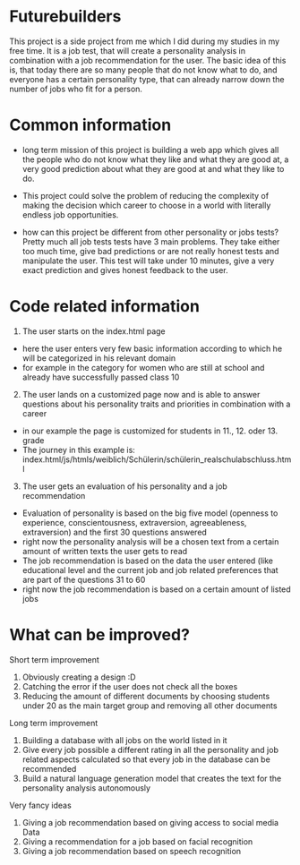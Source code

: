 # Futurebuilders
This project is a side project from me which I did during my studies in my free time. 
It is a job test, that will create a personality analysis in combination with a job recommendation for the user. 
The basic idea of this is, that today there are so many people that do not know what to do, and everyone has a certain personality type,
that can already narrow down the number of jobs who fit for a person. 

# Common information

- long term mission of this project is
building a web app which gives all the people who do not know what they like and what they are good at,
a very good prediction about what they are good at and what they like to do. 

- This project could solve the problem of 
reducing the complexity of making the decision which career to choose in a world with literally endless job opportunities. 

- how can this project be different from other personality or jobs tests? 
Pretty much all job tests tests have 3 main problems.
They take either too much time, give bad predictions or are not really honest tests and manipulate the user. 
This test will take under 10 minutes, give a very exact prediction and gives honest feedback to the user. 

# Code related information

1. The user starts on the index.html page
- here the user enters very few basic information according to which he will be categorized in his relevant domain 
- for example in the category for women who are still at school and already have successfully passed class 10 

2. The user lands on a customized page now and is able to answer questions about his personality traits and priorities in combination with a career
- in our example the page is customized for students in 11., 12. oder 13. grade
- The journey in this example is: index.html/js/htmls/weiblich/Schülerin/schülerin_realschulabschluss.html

3. The user gets an evaluation of his personality and a job recommendation
- Evaluation of personality is based on the big five model (openness to experience, conscientousness, extraversion, agreeableness, extraversion) and 
the first 30 questions answered
- right now the personality analysis will be a chosen text from a certain amount of written texts the user gets to read 
- The job recommendation is based on the data the user entered (like educational level and the current job and
job related preferences that are part of the questions 31 to 60 
- right now the job recommendation is based on a certain amount of listed jobs 

# What can be improved? 

Short term improvement 
1. Obviously creating a design :D 
2. Catching the error if the user does not check all the boxes
3. Reducing the amount of different documents by choosing students under 20 as the main target group and removing all other documents

Long term improvement
1. Building a database with all jobs on the world listed in it
2. Give every job possible a different rating in all the personality and job related aspects calculated so that every job in the database can be recommended
3. Build a natural language generation model that creates the text for the personality analysis autonomously 

Very fancy ideas 
1. Giving a job recommendation based on giving access to social media Data
2. Giving a recommendation for a job based on facial recognition
3. Giving a job recommendation based on speech recognition


